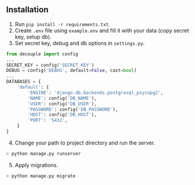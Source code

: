 ## Installation
1. Run ```pip install -r requirements.txt```.
2. Create ```.env``` file using ```example.env``` and fill it with your data (copy secret key, setup db).
3. Set secret key, debug and db options in ```settings.py```.
```py
from decouple import config
...
SECRET_KEY = config('SECRET_KEY')
DEBUG = config('DEBUG', default=False, cast=bool)
...
DATABASES = {
    'default': {
        'ENGINE': 'django.db.backends.postgresql_psycopg2',
        'NAME': config('DB_NAME'),
        'USER': config('DB_USER'),
        'PASSWORD': config('DB_PASSWORD'),
        'HOST': config('DB_HOST'),
        'PORT': '5432',
    }
}
```
4. Change your path to project directory and run the server.
```sh
> python manage.py runserver
```
5. Apply migrations.
```sh
> python manage.py migrate
```